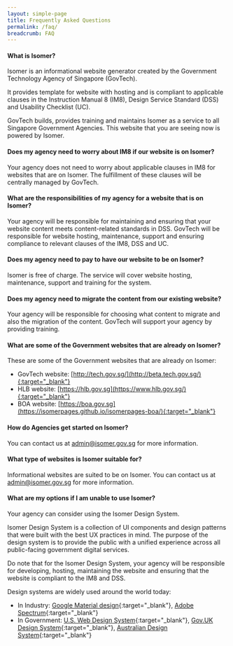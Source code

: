 ```yaml
---
layout: simple-page
title: Frequently Asked Questions
permalink: /faq/
breadcrumb: FAQ
---
```


#### **What is Isomer?**
Isomer is an informational website generator created by the Government Technology Agency of Singapore (GovTech).

It provides template for website with hosting and is compliant to applicable clauses in the Instruction Manual 8 (IM8), Design Service Standard (DSS) and Usability Checklist (UC). 

GovTech builds, provides training and maintains Isomer as a service to all Singapore Government Agencies. 
This website that you are seeing now is powered by Isomer.

#### **Does my agency need to worry about IM8 if our website is on Isomer?**
Your agency does not need to worry about applicable clauses in IM8 for websites that are on Isomer.
The fulfillment of these clauses will be centrally managed by GovTech.

#### **What are the responsibilities of my agency for a website that is on Isomer?**
Your agency will be responsible for maintaining and ensuring that your website content meets content-related standards in DSS. 
GovTech will be responsible for website hosting, maintenance, support and ensuring compliance to relevant clauses of the IM8, DSS and UC.

#### **Does my agency need to pay to have our website to be on Isomer?**
Isomer is free of charge. The service will cover website hosting, maintenance, support and training for the system.

#### **Does my agency need to migrate the content from our existing website?**
Your agency will be responsible for choosing what content to migrate and also the migration of the content. 
GovTech will support your agency by providing training.

#### **What are some of the Government websites that are already on Isomer?**
These are some of the Government websites that are already on Isomer:
* GovTech website: [http://tech.gov.sg/](http://beta.tech.gov.sg/){:target="_blank"}
* HLB website: [https://hlb.gov.sg](https://www.hlb.gov.sg/){:target="_blank"} 
* BOA website: [https://boa.gov.sg](https://isomerpages.github.io/isomerpages-boa/){:target="_blank"}

#### **How do Agencies get started on Isomer?**
You can contact us at <admin@isomer.gov.sg> for more information.

#### **What type of websites is Isomer suitable for?**
Informational websites are suited to be on Isomer.
You can contact us at <admin@isomer.gov.sg> for more information.

#### **What are my options if I am unable to use Isomer?**
Your agency can consider using the Isomer Design System. 

Isomer Design System is a collection of UI components and design patterns that were built with the best UX practices in mind. The purpose of the design system is to provide the public with a unified experience across all public-facing government digital services.

Do note that for the Isomer Design System, your agency will be responsible for  developing, hosting, maintaining the website and ensuring that the website is compliant to the IM8 and DSS.

Design systems are widely used around the world today:
* In Industry: [Google Material design](https://material.io/design/){:target="_blank"}, [Adobe Spectrum](https://theblog.adobe.com/author/the-spectrum-design-team/){:target="_blank"}
* In Government: [U.S. Web Design System](https://designsystem.digital.gov/){:target="_blank"}, [Gov.UK Design System](https://design-system.service.gov.uk/){:target="_blank"}, [Australian Design System](https://designsystem.gov.au/){:target="_blank"}

